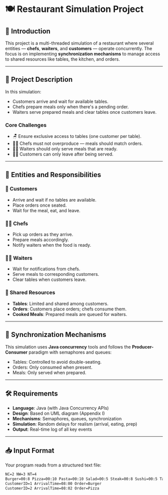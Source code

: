 # 🍽️ Restaurant Simulation Project

## 📌 Introduction

This project is a multi-threaded simulation of a restaurant where several entities — **chefs**, **waiters**, and **customers** — operate concurrently. The focus is on implementing **synchronization mechanisms** to manage access to shared resources like tables, the kitchen, and orders.

---

## 🧾 Project Description

In this simulation:

- Customers arrive and wait for available tables.
- Chefs prepare meals only when there's a pending order.
- Waiters serve prepared meals and clear tables once customers leave.

### Core Challenges

- 🪑 Ensure exclusive access to tables (one customer per table).
- 👨‍🍳 Chefs must not overproduce — meals should match orders.
- 🧑‍💼 Waiters should only serve meals that are ready.
- 🚶‍♂️ Customers can only leave after being served.

---

## 👥 Entities and Responsibilities

### 👤 Customers
- Arrive and wait if no tables are available.
- Place orders once seated.
- Wait for the meal, eat, and leave.

### 👨‍🍳 Chefs
- Pick up orders as they arrive.
- Prepare meals accordingly.
- Notify waiters when the food is ready.

### 🧑‍💼 Waiters
- Wait for notifications from chefs.
- Serve meals to corresponding customers.
- Clear tables when customers leave.

### 🔗 Shared Resources
- **Tables**: Limited and shared among customers.
- **Orders**: Customers place orders; chefs consume them.
- **Cooked Meals**: Prepared meals are queued for waiters.

---

## 🧵 Synchronization Mechanisms

This simulation uses **Java concurrency** tools and follows the **Producer-Consumer** paradigm with semaphores and queues:

- Tables: Controlled to avoid double-seating.
- Orders: Only consumed when present.
- Meals: Only served when prepared.

---

## 🛠️ Requirements

- **Language**: Java (with Java Concurrency APIs)
- **Design**: Based on UML diagram (Appendix I)
- **Mechanisms**: Semaphores, queues, synchronization
- **Simulation**: Random delays for realism (arrival, eating, prep)
- **Output**: Real-time log of all key events

---

## 📥 Input Format

Your program reads from a structured text file:

```txt
NC=2 NW=3 NT=4
Burger=00:8 Pizza=00:10 Pasta=00:10 Salad=00:5 Steak=00:8 Sushi=00:5 Tacos=00:5 Soup=00:10
CustomerID=1 ArrivalTime=08:00 Order=Burger
CustomerID=2 ArrivalTime=08:02 Order=Pizza

